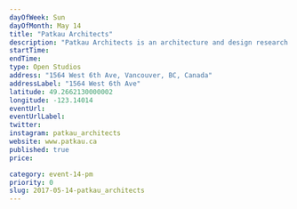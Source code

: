 ```yaml
---
dayOfWeek: Sun
dayOfMonth: May 14
title: "Patkau Architects"
description: "Patkau Architects is an architecture and design research studio. We explore the richness and diversity of architectural practice, understanding it as a critical cultural act that engages our most fundamental desires and aspirations.<br> <br> We will open our architecture design studio and exhibition gallery to the public and give you a behind the scenes look at some of our work. <br> <br> Refreshments will be catered by Beaucoup Bakery and lunch will be available for purchase from the Tacofino Food Truck parked outside! <br> <br> Please note that our upstairs gallery is not wheelchair accessible, and that our entrance to the main studio has steps that may pose an accessibility issue for some."
startTime: 
endTime: 
type: Open Studios
address: "1564 West 6th Ave, Vancouver, BC, Canada"
addressLabel: "1564 West 6th Ave"
latitude: 49.2662130000002
longitude: -123.14014
eventUrl: 
eventUrlLabel: 
twitter: 
instagram: patkau_architects
website: www.patkau.ca
published: true
price: 

category: event-14-pm
priority: 0
slug: 2017-05-14-patkau_architects
---
```

